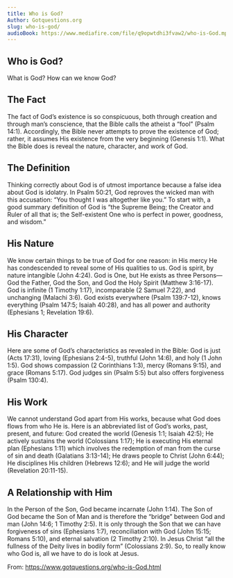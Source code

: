 ```yaml
---
title: Who is God?
Author: Gotquestions.org
slug: who-is-god/
audioBook: https://www.mediafire.com/file/q9opwtdhi3fvaw2/who-is-God.mp3
---
```


## Who is God?

What is God? How can we know God?

## The Fact

The fact of God’s existence is so conspicuous, both through creation and through man’s conscience, that the Bible calls the atheist a “fool” (Psalm 14:1). Accordingly, the Bible never attempts to prove the existence of God; rather, it assumes His existence from the very beginning (Genesis 1:1). What the Bible does is reveal the nature, character, and work of God.

## The Definition
Thinking correctly about God is of utmost importance because a false idea about God is idolatry. In Psalm 50:21, God reproves the wicked man with this accusation: “You thought I was altogether like you.” To start with, a good summary definition of God is “the Supreme Being; the Creator and Ruler of all that is; the Self-existent One who is perfect in power, goodness, and wisdom.”

## His Nature
We know certain things to be true of God for one reason: in His mercy He has condescended to reveal some of His qualities to us. God is spirit, by nature intangible (John 4:24). God is One, but He exists as three Persons—God the Father, God the Son, and God the Holy Spirit (Matthew 3:16-17). God is infinite (1 Timothy 1:17), incomparable (2 Samuel 7:22), and unchanging (Malachi 3:6). God exists everywhere (Psalm 139:7-12), knows everything (Psalm 147:5; Isaiah 40:28), and has all power and authority (Ephesians 1; Revelation 19:6).

## His Character
Here are some of God’s characteristics as revealed in the Bible: God is just (Acts 17:31), loving (Ephesians 2:4-5), truthful (John 14:6), and holy (1 John 1:5). God shows compassion (2 Corinthians 1:3), mercy (Romans 9:15), and grace (Romans 5:17). God judges sin (Psalm 5:5) but also offers forgiveness (Psalm 130:4).

## His Work
We cannot understand God apart from His works, because what God does flows from who He is. Here is an abbreviated list of God’s works, past, present, and future: God created the world (Genesis 1:1; Isaiah 42:5); He actively sustains the world (Colossians 1:17); He is executing His eternal plan (Ephesians 1:11) which involves the redemption of man from the curse of sin and death (Galatians 3:13-14); He draws people to Christ (John 6:44); He disciplines His children (Hebrews 12:6); and He will judge the world (Revelation 20:11-15).

## A Relationship with Him
In the Person of the Son, God became incarnate (John 1:14). The Son of God became the Son of Man and is therefore the “bridge” between God and man (John 14:6; 1 Timothy 2:5). It is only through the Son that we can have forgiveness of sins (Ephesians 1:7), reconciliation with God (John 15:15; Romans 5:10), and eternal salvation (2 Timothy 2:10). In Jesus Christ “all the fullness of the Deity lives in bodily form” (Colossians 2:9). So, to really know who God is, all we have to do is look at Jesus.

From: https://www.gotquestions.org/who-is-God.html